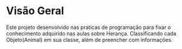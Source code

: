 # **Visão Geral**

Este projeto desenvolvido nas praticas de programação para fixar o conhecimento adquirido nas aulas sobre Herança. Classificando cada Objeto(Animal) em sua classe, além de preencher com informações. 
